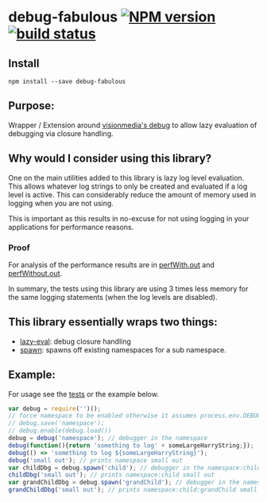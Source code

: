 # debug-fabulous [![NPM version][npm-image]][npm-url] [![build status][travis-image]][travis-url]

## Install

`npm install --save debug-fabulous`

## Purpose:

Wrapper / Extension around [visionmedia's debug](https://github.com/visionmedia/debug) to allow lazy evaluation of debugging via closure handling.

## Why would I consider using this library?

One on the main utilities added to this library is lazy log level evaluation. This allows whatever log strings to only be created and evaluated if a log level is active. This can considerably reduce the amount of memory used in logging when you are not using.

This is important as this results in no-excuse for not using logging in your applications for performance reasons.

### Proof

For analysis of the performance results are in [perfWith.out](./test/perf/perfWith.out) and [perfWithout.out](./test/perf/perfWithout.out).

In summary, the tests using this library are using 3 times less memory for the same logging statements (when the log levels are disabled).

## This library essentially wraps two things:

- [lazy-eval](./src/lazy-eval.js): debug closure handling
- [spawn](./src/spawn.js): spawns off existing namespaces for a sub namespace.

## Example:

For usage see the [tests](./test) or the example below.

```js
var debug = require('')();
// force namespace to be enabled otherwise it assumes process.env.DEBUG is setup
// debug.save('namespace');
// debug.enable(debug.load())
debug = debug('namespace'); // debugger in the namespace
debug(function(){return 'something to log' + someLargeHarryString;});
debug(() => 'something to log ${someLargeHarryString}');
debug('small out'); // prints namespace small out
var childDbg = debug.spawn('child'); // debugger in the namespace:child
childDbg('small out'); // prints namespace:child small out
var grandChildDbg = debug.spawn('grandChild'); // debugger in the namespace:child:grandChild
grandChildDbg('small out'); // prints namespace:child:grandChild small out
```

[npm-image]: https://img.shields.io/npm/v/debug-fabulous.svg
[npm-url]: https://www.npmjs.com/package/debug-fabulous
[travis-image]: https://img.shields.io/travis/nmccready/debug-fabulous.svg
[travis-url]: https://travis-ci.org/nmccready/debug-fabulous
